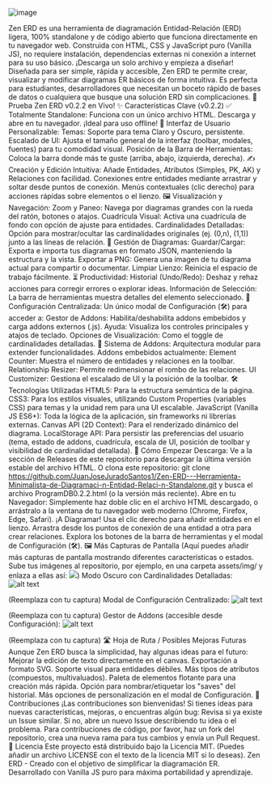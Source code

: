 ![image](https://github.com/user-attachments/assets/dc9e8cac-b4b2-4bdb-86da-d791ce2272a0)


Zen ERD es una herramienta de diagramación Entidad-Relación (ERD) ligera, 100% standalone y de código abierto que funciona directamente en tu navegador web. Construida con HTML, CSS y JavaScript puro (Vanilla JS), no requiere instalación, dependencias externas ni conexión a internet para su uso básico. ¡Descarga un solo archivo y empieza a diseñar!
Diseñada para ser simple, rápida y accesible, Zen ERD te permite crear, visualizar y modificar diagramas ER básicos de forma intuitiva. Es perfecta para estudiantes, desarrolladores que necesitan un boceto rápido de bases de datos o cualquiera que busque una solución ERD sin complicaciones.
🔗 Prueba Zen ERD v0.2.2 en Vivo!
✨ Características Clave (v0.2.2)
✅ Totalmente Standalone: Funciona con un único archivo HTML. Descarga y abre en tu navegador. ¡Ideal para uso offline!
🎨 Interfaz de Usuario Personalizable:
Temas: Soporte para tema Claro y Oscuro, persistente.
Escalado de UI: Ajusta el tamaño general de la interfaz (toolbar, modales, fuentes) para tu comodidad visual.
Posición de la Barra de Herramientas: Coloca la barra donde más te guste (arriba, abajo, izquierda, derecha).
✍️ Creación y Edición Intuitiva:
Añade Entidades, Atributos (Simples, PK, AK) y Relaciones con facilidad.
Conexiones entre entidades mediante arrastrar y soltar desde puntos de conexión.
Menús contextuales (clic derecho) para acciones rápidas sobre elementos o el lienzo.
🖼️ Visualización y Navegación:
Zoom y Paneo: Navega por diagramas grandes con la rueda del ratón, botones o atajos.
Cuadrícula Visual: Activa una cuadrícula de fondo con opción de ajuste para entidades.
Cardinalidades Detalladas: Opción para mostrar/ocultar las cardinalidades originales (ej. (0,n), (1,1)) junto a las líneas de relación.
💾 Gestión de Diagramas:
Guardar/Cargar: Exporta e importa tus diagramas en formato JSON, manteniendo la estructura y la vista.
Exportar a PNG: Genera una imagen de tu diagrama actual para compartir o documentar.
Limpiar Lienzo: Reinicia el espacio de trabajo fácilmente.
⏳ Productividad:
Historial (Undo/Redo): Deshaz y rehaz acciones para corregir errores o explorar ideas.
Información de Selección: La barra de herramientas muestra detalles del elemento seleccionado.
🔧 Configuración Centralizada:
Un único modal de Configuración (🛠️) para acceder a:
Gestor de Addons: Habilita/deshabilita addons embebidos y carga addons externos (.js).
Ayuda: Visualiza los controles principales y atajos de teclado.
Opciones de Visualización: Como el toggle de cardinalidades detalladas.
🧩 Sistema de Addons:
Arquitectura modular para extender funcionalidades.
Addons embebidos actualmente:
Element Counter: Muestra el número de entidades y relaciones en la toolbar.
Relationship Resizer: Permite redimensionar el rombo de las relaciones.
UI Customizer: Gestiona el escalado de UI y la posición de la toolbar.
🛠️ Tecnologías Utilizadas
HTML5: Para la estructura semántica de la página.
CSS3: Para los estilos visuales, utilizando Custom Properties (variables CSS) para temas y la unidad rem para una UI escalable.
JavaScript (Vanilla JS ES6+): Toda la lógica de la aplicación, sin frameworks ni librerías externas.
Canvas API (2D Context): Para el renderizado dinámico del diagrama.
LocalStorage API: Para persistir las preferencias del usuario (tema, estado de addons, cuadrícula, escala de UI, posición de toolbar y visibilidad de cardinalidad detallada).
🚀 Cómo Empezar
Descarga:
Ve a la sección de Releases de este repositorio para descargar la última versión estable del archivo HTML.
O clona este repositorio: git clone https://github.com/JuanJoseJuradoSantos1/Zen-ERD---Herramienta-Minimalista-de-Diagramaci-n-Entidad-Relaci-n-Standalone.git y busca el archivo ProgramDB0.2.2.html (o la versión más reciente).
Abre en tu Navegador:
Simplemente haz doble clic en el archivo HTML descargado, o arrástralo a la ventana de tu navegador web moderno (Chrome, Firefox, Edge, Safari).
¡A Diagramar!
Usa el clic derecho para añadir entidades en el lienzo.
Arrastra desde los puntos de conexión de una entidad a otra para crear relaciones.
Explora los botones de la barra de herramientas y el modal de Configuración (🛠️).
🖼️ Más Capturas de Pantalla
(Aquí puedes añadir más capturas de pantalla mostrando diferentes características o estados. Sube tus imágenes al repositorio, por ejemplo, en una carpeta assets/img/ y enlaza a ellas así: ![](./assets/img/tu_imagen.png))
Modo Oscuro con Cardinalidades Detalladas:
![alt text](https://via.placeholder.com/700x400.png?text=Zen+ERD+-+Modo+Oscuro+Detallado)

(Reemplaza con tu captura)
Modal de Configuración Centralizado:
![alt text](https://via.placeholder.com/600x350.png?text=Zen+ERD+-+Modal+de+Configuración)

(Reemplaza con tu captura)
Gestor de Addons (accesible desde Configuración):
![alt text](https://via.placeholder.com/600x350.png?text=Zen+ERD+-+Gestor+de+Addons)

(Reemplaza con tu captura)
🛣️ Hoja de Ruta / Posibles Mejoras Futuras
Aunque Zen ERD busca la simplicidad, hay algunas ideas para el futuro:
Mejorar la edición de texto directamente en el canvas.
Exportación a formato SVG.
Soporte visual para entidades débiles.
Más tipos de atributos (compuestos, multivaluados).
Paleta de elementos flotante para una creación más rápida.
Opción para nombrar/etiquetar los "saves" del historial.
Más opciones de personalización en el modal de Configuración.
🤝 Contribuciones
¡Las contribuciones son bienvenidas! Si tienes ideas para nuevas características, mejoras, o encuentras algún bug:
Revisa si ya existe un Issue similar.
Si no, abre un nuevo Issue describiendo tu idea o el problema.
Para contribuciones de código, por favor, haz un fork del repositorio, crea una nueva rama para tus cambios y envía un Pull Request.
📜 Licencia
Este proyecto está distribuido bajo la Licencia MIT.
(Puedes añadir un archivo LICENSE con el texto de la licencia MIT si lo deseas).
Zen ERD - Creado con el objetivo de simplificar la diagramación ER.
Desarrollado con Vanilla JS puro para máxima portabilidad y aprendizaje.
